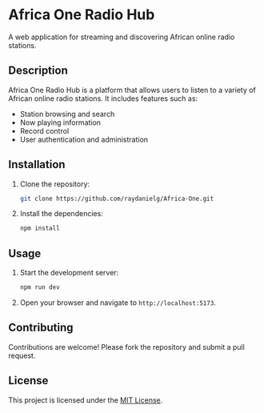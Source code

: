 # Africa One Radio Hub

A web application for streaming and discovering African online radio stations.

## Description

Africa One Radio Hub is a platform that allows users to listen to a variety of African online radio stations. It includes features such as:

-   Station browsing and search
-   Now playing information
-   Record control
-   User authentication and administration

## Installation

1.  Clone the repository:

    ```bash
    git clone https://github.com/raydanielg/Africa-One.git
    ```
2.  Install the dependencies:

    ```bash
    npm install
    ```

## Usage

1.  Start the development server:

    ```bash
    npm run dev
    ```
2.  Open your browser and navigate to `http://localhost:5173`.

## Contributing

Contributions are welcome! Please fork the repository and submit a pull request.

## License

This project is licensed under the [MIT License](LICENSE).